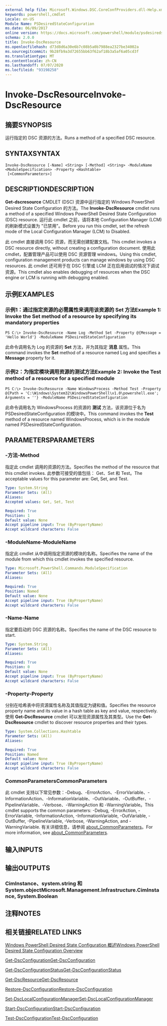 ```yaml
---
external help file: Microsoft.Windows.DSC.CoreConfProviders.dll-Help.xml
keywords: powershell,cmdlet
Locale: en-US
Module Name: PSDesiredStateConfiguration
ms.date: 06/09/2017
online version: https://docs.microsoft.com/powershell/module/psdesiredstateconfiguration/invoke-dscresource?view=powershell-5.1&WT.mc_id=ps-gethelp
schema: 2.0.0
title: Invoke-DscResource
ms.openlocfilehash: d73d8d6a30e6b7c08b5a0b7988ea2327be34002a
ms.sourcegitcommit: 9b28fb9a3d72655bb63f62af18b3a5af6a05cd3f
ms.translationtype: MT
ms.contentlocale: zh-CN
ms.lasthandoff: 07/07/2020
ms.locfileid: "93198258"
---
```

# <span data-ttu-id="1a55a-103">Invoke-DscResource</span><span class="sxs-lookup"><span data-stu-id="1a55a-103">Invoke-DscResource</span></span>

## <span data-ttu-id="1a55a-104">摘要</span><span class="sxs-lookup"><span data-stu-id="1a55a-104">SYNOPSIS</span></span>
<span data-ttu-id="1a55a-105">运行指定的 DSC 资源的方法。</span><span class="sxs-lookup"><span data-stu-id="1a55a-105">Runs a method of a specified DSC resource.</span></span>

## <span data-ttu-id="1a55a-106">SYNTAX</span><span class="sxs-lookup"><span data-stu-id="1a55a-106">SYNTAX</span></span>

```
Invoke-DscResource [-Name] <String> [-Method] <String> -ModuleName <ModuleSpecification> -Property <Hashtable>
 [<CommonParameters>]
```

## <span data-ttu-id="1a55a-107">DESCRIPTION</span><span class="sxs-lookup"><span data-stu-id="1a55a-107">DESCRIPTION</span></span>
<span data-ttu-id="1a55a-108">**Get-dscresource** CMDLET (DSC) 资源中运行指定的 Windows PowerShell Desired State Configuration 的方法。</span><span class="sxs-lookup"><span data-stu-id="1a55a-108">The **Invoke-DscResource** cmdlet runs a method of a specified Windows PowerShell Desired State Configuration (DSC) resource.</span></span>
<span data-ttu-id="1a55a-109">运行此 cmdlet 之前，请将本地 Configuration Manager (LCM) 的刷新模式设置为 "已禁用"。</span><span class="sxs-lookup"><span data-stu-id="1a55a-109">Before you run this cmdlet, set the refresh mode of the Local Configuration Manager (LCM) to Disabled.</span></span>

<span data-ttu-id="1a55a-110">此 cmdlet 直接调用 DSC 资源，而无需创建配置文档。</span><span class="sxs-lookup"><span data-stu-id="1a55a-110">This cmdlet invokes a DSC resource directly, without creating a configuration document.</span></span>
<span data-ttu-id="1a55a-111">使用此 cmdlet，配置管理产品可以使用 DSC 资源管理 windows。</span><span class="sxs-lookup"><span data-stu-id="1a55a-111">Using this cmdlet, configuration management products can manage windows by using DSC resources.</span></span>
<span data-ttu-id="1a55a-112">此 cmdlet 还可用于在 DSC 引擎或 LCM 正在启用调试的情况下调试资源。</span><span class="sxs-lookup"><span data-stu-id="1a55a-112">This cmdlet also enables debugging of resources when the DSC engine or LCM is running with debugging enabled.</span></span>

## <span data-ttu-id="1a55a-113">示例</span><span class="sxs-lookup"><span data-stu-id="1a55a-113">EXAMPLES</span></span>

### <span data-ttu-id="1a55a-114">示例1：通过指定资源的必需属性来调用该资源的 Set 方法</span><span class="sxs-lookup"><span data-stu-id="1a55a-114">Example 1: Invoke the Set method of a resource by specifying its mandatory properties</span></span>

```
PS C:\> Invoke-DscResource -Name Log -Method Set -Property @{Message = 'Hello World'} -ModuleName PSDesiredStateConfiguration
```

<span data-ttu-id="1a55a-115">此命令调用名为 Log 的资源的 **Set** 方法，并为其指定 **消息** 属性。</span><span class="sxs-lookup"><span data-stu-id="1a55a-115">This command invokes the **Set** method of a resource named Log and specifies a **Message** property for it.</span></span>

### <span data-ttu-id="1a55a-116">示例2：为指定模块调用资源的测试方法</span><span class="sxs-lookup"><span data-stu-id="1a55a-116">Example 2: Invoke the Test method of a resource for a specified module</span></span>

```
PS C:\> Invoke-DscResource -Name WindowsProcess -Method Test -Property @{Path = 'C:\Windows\System32\WindowsPowerShell\v1.0\powershell.exe'; Arguments = ''} -ModuleName PSDesiredStateConfiguration
```

<span data-ttu-id="1a55a-117">此命令调用名为 WindowsProcess 的资源的 **测试** 方法，该资源位于名为 PSDesiredStateConfiguration 的模块中。</span><span class="sxs-lookup"><span data-stu-id="1a55a-117">This command invokes the **Test** method of a resource named WindowsProcess, which is in the module named PSDesiredStateConfiguration.</span></span>

## <span data-ttu-id="1a55a-118">PARAMETERS</span><span class="sxs-lookup"><span data-stu-id="1a55a-118">PARAMETERS</span></span>

### <span data-ttu-id="1a55a-119">-方法</span><span class="sxs-lookup"><span data-stu-id="1a55a-119">-Method</span></span>
<span data-ttu-id="1a55a-120">指定此 cmdlet 调用的资源的方法。</span><span class="sxs-lookup"><span data-stu-id="1a55a-120">Specifies the method of the resource that this cmdlet invokes.</span></span> <span data-ttu-id="1a55a-121">此参数可接受的值包括： Get、Set 和 Test。</span><span class="sxs-lookup"><span data-stu-id="1a55a-121">The acceptable values for this parameter are: Get, Set, and Test.</span></span>

```yaml
Type: System.String
Parameter Sets: (All)
Aliases:
Accepted values: Get, Set, Test

Required: True
Position: 1
Default value: None
Accept pipeline input: True (ByPropertyName)
Accept wildcard characters: False
```

### <span data-ttu-id="1a55a-122">-ModuleName</span><span class="sxs-lookup"><span data-stu-id="1a55a-122">-ModuleName</span></span>
<span data-ttu-id="1a55a-123">指定此 cmdlet 从中调用指定资源的模块的名称。</span><span class="sxs-lookup"><span data-stu-id="1a55a-123">Specifies the name of the module from which this cmdlet invokes the specified resource.</span></span>

```yaml
Type: Microsoft.PowerShell.Commands.ModuleSpecification
Parameter Sets: (All)
Aliases:

Required: True
Position: Named
Default value: None
Accept pipeline input: True (ByPropertyName)
Accept wildcard characters: False
```

### <span data-ttu-id="1a55a-124">-Name</span><span class="sxs-lookup"><span data-stu-id="1a55a-124">-Name</span></span>
<span data-ttu-id="1a55a-125">指定要启动的 DSC 资源的名称。</span><span class="sxs-lookup"><span data-stu-id="1a55a-125">Specifies the name of the DSC resource to start.</span></span>

```yaml
Type: System.String
Parameter Sets: (All)
Aliases:

Required: True
Position: 0
Default value: None
Accept pipeline input: True (ByPropertyName)
Accept wildcard characters: False
```

### <span data-ttu-id="1a55a-126">-Property</span><span class="sxs-lookup"><span data-stu-id="1a55a-126">-Property</span></span>
<span data-ttu-id="1a55a-127">分别在哈希表中将资源属性名称及其值指定为键和值。</span><span class="sxs-lookup"><span data-stu-id="1a55a-127">Specifies the resource property name and its value in a hash table as key and value, respectively.</span></span> <span data-ttu-id="1a55a-128">使用 **Get-DscResource** cmdlet 可以发现资源属性及其类型。</span><span class="sxs-lookup"><span data-stu-id="1a55a-128">Use the **Get-DscResource** cmdlet to discover resource properties and their types.</span></span>

```yaml
Type: System.Collections.Hashtable
Parameter Sets: (All)
Aliases:

Required: True
Position: Named
Default value: None
Accept pipeline input: True (ByPropertyName)
Accept wildcard characters: False
```

### <span data-ttu-id="1a55a-129">CommonParameters</span><span class="sxs-lookup"><span data-stu-id="1a55a-129">CommonParameters</span></span>
<span data-ttu-id="1a55a-130">此 cmdlet 支持以下常见参数：-Debug、-ErrorAction、-ErrorVariable、-InformationAction、-InformationVariable、-OutVariable、-OutBuffer、-PipelineVariable、-Verbose、-WarningAction 和 -WarningVariable。</span><span class="sxs-lookup"><span data-stu-id="1a55a-130">This cmdlet supports the common parameters: -Debug, -ErrorAction, -ErrorVariable, -InformationAction, -InformationVariable, -OutVariable, -OutBuffer, -PipelineVariable, -Verbose, -WarningAction, and -WarningVariable.</span></span> <span data-ttu-id="1a55a-131">有关详细信息，请参阅 [about_CommonParameters](https://go.microsoft.com/fwlink/?LinkID=113216)。</span><span class="sxs-lookup"><span data-stu-id="1a55a-131">For more information, see [about_CommonParameters](https://go.microsoft.com/fwlink/?LinkID=113216).</span></span>

## <span data-ttu-id="1a55a-132">输入</span><span class="sxs-lookup"><span data-stu-id="1a55a-132">INPUTS</span></span>

## <span data-ttu-id="1a55a-133">输出</span><span class="sxs-lookup"><span data-stu-id="1a55a-133">OUTPUTS</span></span>

### <span data-ttu-id="1a55a-134">CimInstance、system.string 和 System.object</span><span class="sxs-lookup"><span data-stu-id="1a55a-134">Microsoft.Management.Infrastructure.CimInstance, System.Boolean</span></span>

## <span data-ttu-id="1a55a-135">注释</span><span class="sxs-lookup"><span data-stu-id="1a55a-135">NOTES</span></span>

## <span data-ttu-id="1a55a-136">相关链接</span><span class="sxs-lookup"><span data-stu-id="1a55a-136">RELATED LINKS</span></span>

[<span data-ttu-id="1a55a-137">Windows PowerShell Desired State Configuration 概述</span><span class="sxs-lookup"><span data-stu-id="1a55a-137">Windows PowerShell Desired State Configuration Overview</span></span>](/powershell/scripting/dsc/overview/dscforengineers)

[<span data-ttu-id="1a55a-138">Get-DscConfiguration</span><span class="sxs-lookup"><span data-stu-id="1a55a-138">Get-DscConfiguration</span></span>](Get-DscConfiguration.md)

[<span data-ttu-id="1a55a-139">Get-DscConfigurationStatus</span><span class="sxs-lookup"><span data-stu-id="1a55a-139">Get-DscConfigurationStatus</span></span>](Get-DscConfigurationStatus.md)

[<span data-ttu-id="1a55a-140">Get-DscResource</span><span class="sxs-lookup"><span data-stu-id="1a55a-140">Get-DscResource</span></span>](Get-DscResource.md)

[<span data-ttu-id="1a55a-141">Restore-DscConfiguration</span><span class="sxs-lookup"><span data-stu-id="1a55a-141">Restore-DscConfiguration</span></span>](Restore-DscConfiguration.md)

[<span data-ttu-id="1a55a-142">Set-DscLocalConfigurationManager</span><span class="sxs-lookup"><span data-stu-id="1a55a-142">Set-DscLocalConfigurationManager</span></span>](Set-DscLocalConfigurationManager.md)

[<span data-ttu-id="1a55a-143">Start-DscConfiguration</span><span class="sxs-lookup"><span data-stu-id="1a55a-143">Start-DscConfiguration</span></span>](Start-DscConfiguration.md)

[<span data-ttu-id="1a55a-144">Test-DscConfiguration</span><span class="sxs-lookup"><span data-stu-id="1a55a-144">Test-DscConfiguration</span></span>](Test-DscConfiguration.md)
